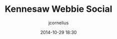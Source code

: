 ---
layout: social
pid: event
category: events
title: Kennesaw Webbie Social
date: 2014-10-29 18:30
author: jcornelius
host_name: Julie Taylor
host_twitter: juliemtaylor
host_bio: UX Centered Web Designer / OCD Front End Web Developer. Drunk on iced tea and high on french fries.
location_name: Tin Lizzy's
photo: tinlizzyskennesaw.jpg
location_url: http://www.tinlizzyscantina.com/locations.html
details: <p>Join a group of your fellow Web Heads at the new Tin Lizzy's Cantina in Kennesaw. This is your chance to talk to someone else who understand the difference between IA, UX, and UI. If that's not you come anyway.</p><p>We'll kick off the chips and salsa eating contest at 6:30. RSVP now and I'll see you soon!</p>
---